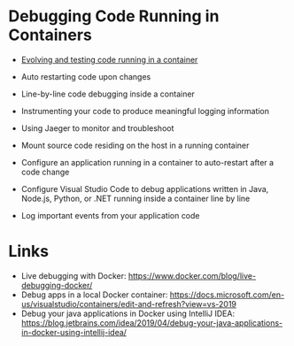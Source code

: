 # Debugging Code Running in Containers

- [Evolving and testing code running in a container](Evolving-and-testing-code-running-in-a-container.md)
- Auto restarting code upon changes
- Line-by-line code debugging inside a container
- Instrumenting your code to produce meaningful logging information
- Using Jaeger to monitor and troubleshoot

- Mount source code residing on the host in a running container
- Configure an application running in a container to auto-restart after a code change
- Configure Visual Studio Code to debug applications written in Java, Node.js, Python, or .NET running inside a container line by line
- Log important events from your application code


# Links 

- Live debugging with Docker: https://www.docker.com/blog/live-debugging-docker/
- Debug apps in a local Docker container: https://docs.microsoft.com/en-us/visualstudio/containers/edit-and-refresh?view=vs-2019
- Debug your java applications in Docker using IntelliJ IDEA: https://blog.jetbrains.com/idea/2019/04/debug-your-java-applications-in-docker-using-intellij-idea/


